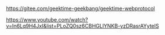 https://gitee.com/geektime-geekbang/geektime-webprotocol

https://www.youtube.com/watch?v=In6Lq9H4JxI&list=PLoZQ0sz6CBHGLlYNKB-yzDRasrAYytelS
